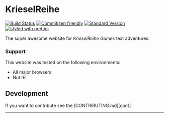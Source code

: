 # KrieselReihe

[![Build Status][travisimg]][travisorg]
[![Commitizen friendly][czimg]][czcli]
[![Standard Version][stdimg]][stdurl]
[![styled with prettier][prtimg]][prturl]

The super awesome website for _KrieselReihe Games_ text adventures.

### Support

This website was tested on the following environments:

*   All major browsers
*   Not IE!

## Development

If you want to contribute see the [CONTRIBUTING.md][cont]

---

[travisimg]: https://travis-ci.org/MartinHelmut/krieselreihe.svg?branch=master
[travisorg]: https://travis-ci.org/MartinHelmut/krieselreihe
[czimg]: https://img.shields.io/badge/commitizen-friendly-brightgreen.svg
[czcli]: http://commitizen.github.io/cz-cli/
[stdimg]: https://img.shields.io/badge/release-standard%20version-brightgreen.svg
[stdurl]: https://github.com/conventional-changelog/standard-version
[prtimg]: https://img.shields.io/badge/styled_with-prettier-ff69b4.svg
[prturl]: https://github.com/prettier/prettier

